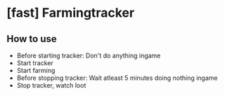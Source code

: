 # [fast] Farmingtracker

## How to use
- Before starting tracker: Don't do anything ingame
- Start tracker
- Start farming
- Before stopping tracker: Wait atleast 5 minutes doing nothing ingame
- Stop tracker, watch loot


